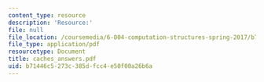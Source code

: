 ```yaml
---
content_type: resource
description: 'Resource:'
file: null
file_location: /coursemedia/6-004-computation-structures-spring-2017/b71446c5273c385dfcc4e50f00a26b6a_caches_answers.pdf
file_type: application/pdf
resourcetype: Document
title: caches_answers.pdf
uid: b71446c5-273c-385d-fcc4-e50f00a26b6a
---
```

